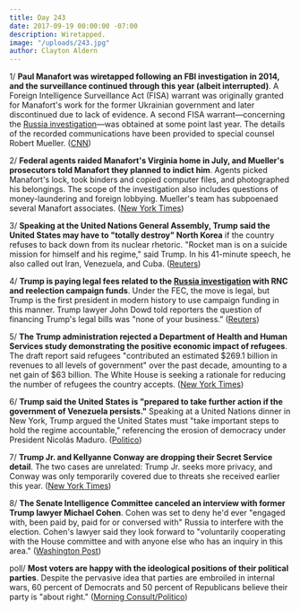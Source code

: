 ```yaml
---
title: Day 243
date: 2017-09-19 00:00:00 -07:00
description: Wiretapped.
image: "/uploads/243.jpg"
author: Clayton Aldern
---
```


1/ **Paul Manafort was wiretapped following an FBI investigation in 2014, and the surveillance continued through this year (albeit interrupted)**. A Foreign Intelligence Surveillance Act (FISA) warrant was originally granted for Manafort's work for the former Ukrainian government and later discontinued due to lack of evidence. A second FISA warrant—concerning the <a href="{{ site.baseurl }}/trump-russia-investigation/">Russia investigation</a>—was obtained at some point last year. The details of the recorded communications have been provided to special counsel Robert Mueller. ([CNN](http://www.cnn.com/2017/09/18/politics/paul-manafort-government-wiretapped-fisa-russians/index.html))

2/ **Federal agents raided Manafort's Virginia home in July, and Mueller's prosecutors told Manafort they planned to indict him**. Agents picked Manafort's lock, took binders and copied computer files, and photographed his belongings. The scope of the investigation also includes questions of money-laundering and foreign lobbying. Mueller's team has subpoenaed several Manafort associates. ([New York Times](https://www.nytimes.com/2017/09/18/us/politics/mueller-russia-investigation.html))

3/ **Speaking at the United Nations General Assembly, Trump said the United States may have to "totally destroy" North Korea** if the country refuses to back down from its nuclear rhetoric. "Rocket man is on a suicide mission for himself and his regime," said Trump. In his 41-minute speech, he also called out Iran, Venezuela, and Cuba. ([Reuters](https://www.reuters.com/article/us-un-assembly-trump/at-u-n-trump-says-u-s-may-have-to-totally-destroy-north-korea-idUSKCN1BU0B3))

4/ **Trump is paying legal fees related to the <a href="{{ site.baseurl }}/trump-russia-investigation/">Russia investigation</a> with RNC and reelection campaign funds**. Under the FEC, the move is legal, but Trump is the first president in modern history to use campaign funding in this manner. Trump lawyer John Dowd told reporters the question of financing Trump's legal bills was "none of your business.” ([Reuters](https://www.reuters.com/article/us-usa-trump-lawyers-exclusive/exclusive-trump-using-campaign-rnc-funds-to-pay-legal-bills-from-russia-probe-idUSKCN1BU2OS))

5/ **The Trump administration rejected a Department of Health and Human Services study demonstrating the positive economic impact of refugees**. The draft report said refugees "contributed an estimated $269.1 billion in revenues to all levels of government" over the past decade, amounting to a net gain of $63 billion. The White House is seeking a rationale for reducing the number of refugees the country accepts. ([New York Times](https://www.nytimes.com/2017/09/18/us/politics/refugees-revenue-cost-report-trump.html))

6/ **Trump said the United States is "prepared to take further action if the government of Venezuela persists."** Speaking at a United Nations dinner in New York, Trump argued the United States must "take important steps to hold the regime accountable," referencing the erosion of democracy under President Nicolás Maduro. ([Politico](http://www.politico.com/story/2017/09/18/trump-venezuela-latin-america-242867))

7/ **Trump Jr. and Kellyanne Conway are dropping their Secret Service detail**. The two cases are unrelated: Trump Jr. seeks more privacy, and Conway was only temporarily covered due to threats she received earlier this year. ([New York Times](https://www.nytimes.com/2017/09/18/us/politics/donald-trump-jr-secret-service.html))

8/ **The Senate Intelligence Committee canceled an interview with former Trump lawyer Michael Cohen**. Cohen was set to deny he'd ever "engaged with, been paid by, paid for or conversed with" Russia to interfere with the election. Cohen's lawyer said they look forward to "voluntarily cooperating with the House committee and with anyone else who has an inquiry in this area." ([Washington Post](https://www.washingtonpost.com/politics/trump-lawyer-to-meet-with-senate-intelligence-committee-tuesday-in-russia-probe/2017/09/18/6a33fb8a-9c97-11e7-9083-fbfddf6804c2_story.html))

poll/ **Most voters are happy with the ideological positions of their political parties**. Despite the pervasive idea that parties are embroiled in internal wars, 60 percent of Democrats and 50 percent of Republicans believe their party is "about right." ([Morning Consult/Politico](https://morningconsult.com/2017/09/19/poll-voters-content-party-stance-want-ideologically-pure-candidates/))